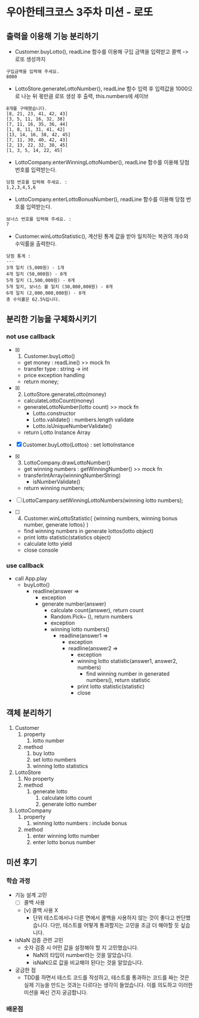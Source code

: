 # 우아한테크코스 3주차 미션 - 로또

## 출력을 이용해 기능 분리하기

- Customer.buyLotto(), readLine 함수를 이용해 구입 금액을 입력받고 콜백 -> 로또 생성까지

```
구입금액을 입력해 주세요.
8000
```

- LottoStore.generateLottoNumber(), readLine 함수 입력 후 입력값을 1000으로 나눈 뒤 몫만큼 로또 생성 후 출력, this.numbers에 세이브

```
8개를 구매했습니다.
[8, 21, 23, 41, 42, 43]
[3, 5, 11, 16, 32, 38]
[7, 11, 16, 35, 36, 44]
[1, 8, 11, 31, 41, 42]
[13, 14, 16, 38, 42, 45]
[7, 11, 30, 40, 42, 43]
[2, 13, 22, 32, 38, 45]
[1, 3, 5, 14, 22, 45]
```

- LottoCompany.enterWinningLottoNumber(), readLine 함수를 이용해 당첨 번호를 입력받는다.

```
당첨 번호를 입력해 주세요. :
1,2,3,4,5,6
```

- LottoCompany.enterLottoBonusNumber(), readLine 함수를 이용해 당첨 번호를 입력받는다.

```
보너스 번호를 입력해 주세요. :
7
```

- Customer.winLottoStatistic(), 계산된 통계 값을 받아 일치하는 복권의 개수와 수익률을 출력한다.

```
당첨 통계 :
---
3개 일치 (5,000원) - 1개
4개 일치 (50,000원) - 0개
5개 일치 (1,500,000원) - 0개
5개 일치, 보너스 볼 일치 (30,000,000원) - 0개
6개 일치 (2,000,000,000원) - 0개
총 수익률은 62.5%입니다.
```

## 분리한 기능을 구체화시키기

### not use callback

- [x] 1. Customer.buyLotto()

  - get money : readLine() >> mock fn
  - transfer type : string -> int
  - price exception handling
  - return money;

- [x] 2. LottoStore.generateLotto(money)

  - calculateLottoCount(money)
  - generateLottoNumber(lotto count) >> mock fn
    - Lotto.constructor
    - Lotto.validate() : numbers.length validate
    - Lotto.isUniqueNumberValidate()
  - return Lotto Instance Array

- [x] Customer.buyLotto(Lottos) : set lottoInstance

- [x] 3. LottoCompany.drawLottoNumber()

  - get winning numbers : getWinningNumber() >> mock fn
  - transferIntArray(winningNumberString)
    - isNumberValidate()
  - return winning numbers;

- [ ] LottoCampany.setWinningLottoNumbers(winning lotto numbers);

- [ ] 4. Customer.winLottoStatistic( {winning numbers, winning bonus number, generate lottos} )

  - find winning numbers in generate lottos(lotto object)
  - print lotto statistic(statistics object)
  - calculate lotto yield
  - close console

### use callback

- call App.play
  - buyLotto()
    - readline(answer =>
      - exception
      - generate number(answer)
        - calculate count(answer), return count
        - Random.Pick~ (), return numbers
        - exception
        - winning lotto numbers()
          - readline(answer1 =>
            - exception
            - readline(answer2 =>
              - exception
              - winning lotto statistic(answer1, answer2, numbers)
                - find winning number in generated numbers(), return statistic
              - print lotto statistic(statistic)
              - close

## 객체 분리하기

1. Customer
   1. property
      1. lotto number
   2. method
      1. buy lotto
      2. set lotto numbers
      3. winning lotto statistics
2. LottoStore
   1. No property
   2. method
      1. generate lotto
         1. calculate lotto count
         2. generate lotto number
3. LottoCompany
   1. property
      1. winning lotto numbers : include bonus
   2. method
      1. enter winning lotto number
      2. enter lotto bonus number

## 미션 후기

### 학습 과정

- 기능 설계 고민
  - [ ] 콜백 사용
  - [v] 콜백 사용 X
    - 단위 테스트에서나 다른 면에서 콜백을 사용하지 않는 것이 좋다고 판단했습니다. 다만, 테스트를 어떻게 통과할지는 고민을 조금 더 해야할 듯 싶습니다.
- isNaN 검증 관련 고민
  - 숫자 검증 시 어떤 값을 설정해야 할 지 고민했습니다.
    - NaN의 타입이 number라는 것을 알았습니다.
    - isNaN으로 값을 비교해야 된다는 것을 알았습니다.
- 궁금한 점
  - TDD를 하면서 테스트 코드를 작성하고, 테스트를 통과하는 코드를 짜는 것은 실제 기능을 만드는 것과는 다르다는 생각이 들었습니다. 이를 의도하고 이러한 미션을 짜신 건지 궁금합니다.

### 배운점
